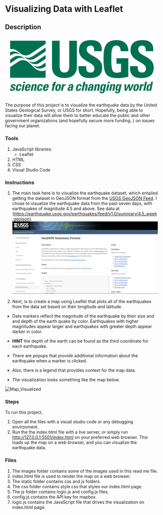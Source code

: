 # Visualizing Data with Leaflet

## Description

![1-Logo](Images/1-Logo.png)

The purpose of this project is to visualize the earthquake data by the United States Geological Survey, or USGS for short. Hopefully, being able to visualize their data will allow them to better educate the public and other government organizations (and hopefully secure more funding..) on issues facing our planet.

### Tools
1. JavaScript libraries:
   -  Leaflet
2. HTML
3. CSS
4. Visual Studio Code

### Instructions
1. The main task here is to visualize the earthquake dataset, which entailed getting the dataset in GeoJSON format from the [USGS GeoJSON Feed](http://earthquake.usgs.gov/earthquakes/feed/v1.0/geojson.php). I chose to visualize the earthquake data from the past seven days, with earthquakes of magnitude 4.5 and above. See data at (https://earthquake.usgs.gov/earthquakes/feed/v1.0/summary/4.5_week.geojson).
   ![3-Data](Images/3-Data.png)
   
2.   Next, is to create a map using Leaflet that plots all of the earthquakes from the data set based on their longitude and latitude.

   * Data markers reflect the magnitude of the earthquake by their size and and depth of the earth quake by color. Earthquakes with higher magnitudes appear larger and earthquakes with greater depth appear darker in color.

   * **HINT** the depth of the earth can be found as the third coordinate for each earthquake.

   * There are popups that provide additional information about the earthquake when a marker is clicked.

   * Also, there is a legend that provides context for the map data.

   * The visualization looks something like the map below.

![Map_Visualized](https://user-images.githubusercontent.com/71471355/116599141-ee5cc880-a8e4-11eb-9d1f-8b0351203f45.jpg)


### Steps
To run this project,
1. Open all the files with a visual studio code or any debugging environment.
2. Run the the index.html file with a live server, or simply run http://127.0.0.1:5501/index.html on your preferred web browser. This loads up the map on a web browser, and you can visualize the earthquake data.

### Files
1. The images folder contains some of the images used in this read me file.
2. index.html file is used to render the map on a web browser.
3. The static folder contains css and js folders.
4. The css folder contains style.css that styles our index.html page.
5. The js folder contains logic.js and config.js files.
6. config.js contains the API key for mapbox.
7. logic.js contains the JavaScript file that drives the visualization on index.html page.
